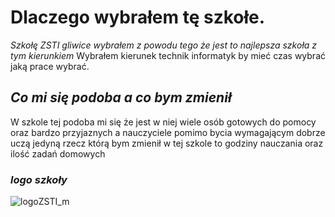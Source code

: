 # **Dlaczego wybrałem tę szkołe.**
*Szkołę ZSTI gliwice wybrałem z powodu tego że jest to najlepsza szkoła z tym kierunkiem*
Wybrałem kierunek technik informatyk by mieć czas wybrać jaką prace wybrać.
## ***Co mi się podoba a co bym zmienił***
W szkole tej podoba mi się że jest w niej wiele osób gotowych do pomocy oraz bardzo przyjaznych a nauczyciele pomimo bycia wymagającym dobrze uczą
jedyną rzecz którą bym zmienił w tej szkole to godziny nauczania oraz ilość zadań domowych
### *logo szkoły*
![logoZSTI_m](https://user-images.githubusercontent.com/102522109/162728613-ab096304-da4a-489d-bb94-b7b432351a23.jpg)
